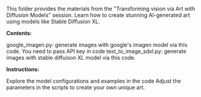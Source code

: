 This folder provides the materials from the "Transforming vision via Art with Diffusion Models" session. Learn how to create stunning AI-generated art using models like Stable Diffusion XL.

**Contents:**

google_imagen.py: generate images with google's imagen model via this code. You need to pass API key in code
text_to_image_sdxl.py: generate images with stable diffuison XL model via this code.

**Instructions:**

Explore the model configurations and examples in the code
Adjust the parameters in the scripts to create your own unique art.
